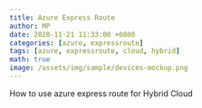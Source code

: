 ```yaml
---
title: Azure Express Route
author: MP
date: 2020-11-21 11:33:00 +0800
categories: [azure, expressroute]
tags: [azure, expressroute, cloud, hybrid]
math: true
image: /assets/img/sample/devices-mockup.png
---
```


How to use azure express route for Hybrid Cloud
